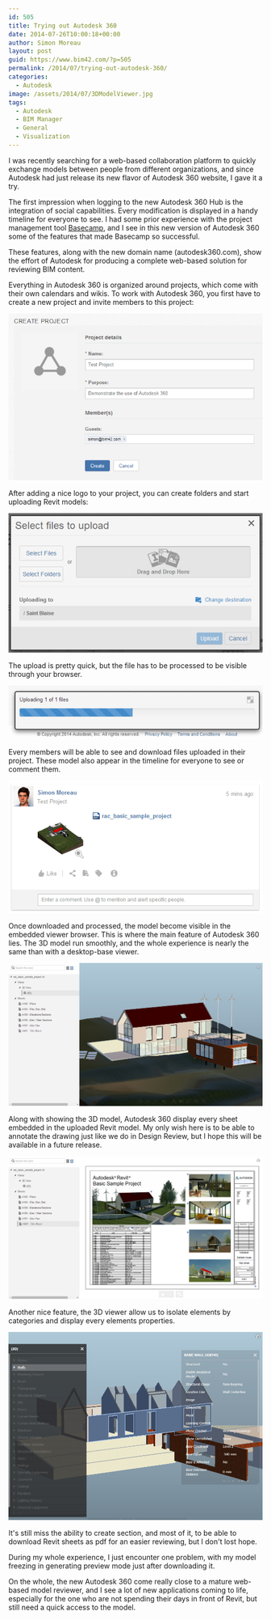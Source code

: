 ```yaml
---
id: 505
title: Trying out Autodesk 360
date: 2014-07-26T10:00:18+00:00
author: Simon Moreau
layout: post
guid: https://www.bim42.com/?p=505
permalink: /2014/07/trying-out-autodesk-360/
categories:
  - Autodesk
image: /assets/2014/07/3DModelViewer.jpg
tags:
  - Autodesk
  - BIM Manager
  - General
  - Visualization
---
```

I was recently searching for a web-based collaboration platform to quickly exchange models between people from different organizations, and since Autodesk had just release its new flavor of Autodesk 360 website, I gave it a try.

The first impression when logging to the new Autodesk 360 Hub is the integration of social capabilities. Every modification is displayed in a handy timeline for everyone to see. I had some prior experience with the project management tool [Basecamp](https://basecamp.com/), and I see in this new version of Autodesk 360 some of the features that made Basecamp so successful.

These features, along with the new domain name (autodesk360.com), show the effort of Autodesk for producing a complete web-based solution for reviewing BIM content.

Everything in Autodesk 360 is organized around projects, which come with their own calendars and wikis. To work with Autodesk 360, you first have to create a new project and invite members to this project:

![createProject](/assets/2014/07/createProject.jpg)

After adding a nice logo to your project, you can create folders and start uploading Revit models:

![uploadFiles](/assets/2014/07/uploadFiles.jpg)

The upload is pretty quick, but the file has to be processed to be visible through your browser.

![uploading](/assets/2014/07/uploading.jpg)

Every members will be able to see and download files uploaded in their project. These model also appear in the timeline for everyone to see or comment them.

![timeLine](/assets/2014/07/timeLine.png)

Once downloaded and processed, the model become visible in the embedded viewer browser. This is where the main feature of Autodesk 360 lies. The 3D model run smoothly, and the whole experience is nearly the same than with a desktop-base viewer.

![3DModelViewer](/assets/2014/07/3DModelViewer.jpg)

Along with showing the 3D model, Autodesk 360 display every sheet embedded in the uploaded Revit model. My only wish here is to be able to annotate the drawing just like we do in Design Review, but I hope this will be available in a future release.

![sheetsViewer](/assets/2014/07/sheetsViewer.jpg)

Another nice feature, the 3D viewer allow us to isolate elements by categories and display every elements properties.

![displayCategories](/assets/2014/07/displayCategories.jpg)

It's still miss the ability to create section, and most of it, to be able to download Revit sheets as pdf for an easier reviewing, but I don't lost hope.

During my whole experience, I just encounter one problem, with my model freezing in generating preview mode just after downloading it.

On the whole, the new Autodesk 360 come really close to a mature web-based model reviewer, and I see a lot of new applications coming to life, especially for the one who are not spending their days in front of Revit, but still need a quick access to the model.